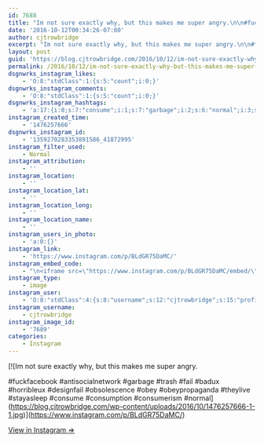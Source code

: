 ```yaml
---
id: 7688
title: "Im not sure exactly why, but this makes me super angry.\n\n#fuckfacebook #antisocialnetwork #garbage #trash #fail #badux #horribleux #designfail #obsolescence #obey #obeypropaganda #theylive #stayasleep #consume #consumption #consumerism #normal"
date: '2016-10-12T00:34:26-07:00'
author: cjtrowbridge
excerpt: "Im not sure exactly why, but this makes me super angry.\n\n#fuckfacebook #antisocialnetwork #garbage #trash #fail #badux #horribleux #designfail #obsolescence #obey #obeypropaganda #theylive #stayasleep #consume #consumption #consumerism #normal"
layout: post
guid: 'https://blog.cjtrowbridge.com/2016/10/12/im-not-sure-exactly-why-but-this-makes-me-super-angry-fuckfacebook-antisocialnetwork-garbage-trash-fail-badux-horribleux-designfail-obsolescence-obey-obeypropaganda-theylive-stayasleep/'
permalink: /2016/10/12/im-not-sure-exactly-why-but-this-makes-me-super-angry-fuckfacebook-antisocialnetwork-garbage-trash-fail-badux-horribleux-designfail-obsolescence-obey-obeypropaganda-theylive-stayasleep/
dsgnwrks_instagram_likes:
    - 'O:8:"stdClass":1:{s:5:"count";i:0;}'
dsgnwrks_instagram_comments:
    - 'O:8:"stdClass":1:{s:5:"count";i:0;}'
dsgnwrks_instagram_hashtags:
    - 'a:17:{i:0;s:7:"consume";i:1;s:7:"garbage";i:2;s:6:"normal";i:3;s:5:"badux";i:4;s:12:"fuckfacebook";i:5;s:4:"fail";i:6;s:10:"stayasleep";i:7;s:4:"obey";i:8;s:11:"consumerism";i:9;s:8:"theylive";i:10;s:14:"obeypropaganda";i:11;s:11:"consumption";i:12;s:10:"designfail";i:13;s:10:"horribleux";i:14;s:17:"antisocialnetwork";i:15;s:5:"trash";i:16;s:12:"obsolescence";}'
instagram_created_time:
    - '1476257666'
dsgnwrks_instagram_id:
    - '1359270283353891586_41872995'
instagram_filter_used:
    - Normal
instagram_attribution:
    - ''
instagram_location:
    - ''
instagram_location_lat:
    - ''
instagram_location_long:
    - ''
instagram_location_name:
    - ''
instagram_users_in_photo:
    - 'a:0:{}'
instagram_link:
    - 'https://www.instagram.com/p/BLdGR75DaMC/'
instagram_embed_code:
    - "\n<iframe src=\"https://www.instagram.com/p/BLdGR75DaMC/embed/\" width=\"612\" height=\"710\" frameborder=\"0\" scrolling=\"no\" allowtransparency=\"true\" class=\"insta-image-embed\"></iframe>\n"
instagram_type:
    - image
instagram_user:
    - 'O:8:"stdClass":4:{s:8:"username";s:12:"cjtrowbridge";s:15:"profile_picture";s:96:"https://scontent.cdninstagram.com/t51.2885-19/s150x150/13724650_1188772791164794_142557231_a.jpg";s:2:"id";s:8:"41872995";s:9:"full_name";s:13:"CJ Trowbridge";}'
instagram_username:
    - cjtrowbridge
instagram_image_id:
    - '7689'
categories:
    - Instagram
---
```


[![Im not sure exactly why, but this makes me super angry.

#fuckfacebook #antisocialnetwork #garbage #trash #fail #badux #horribleux #designfail #obsolescence #obey #obeypropaganda #theylive #stayasleep #consume #consumption #consumerism #normal](https://blog.cjtrowbridge.com/wp-content/uploads/2016/10/1476257666-1-1.jpg)](https://www.instagram.com/p/BLdGR75DaMC/)

[View in Instagram ⇒](https://www.instagram.com/p/BLdGR75DaMC/)